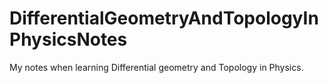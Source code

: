# DifferentialGeometryAndTopologyInPhysicsNotes
My notes when learning Differential geometry and Topology in Physics.
